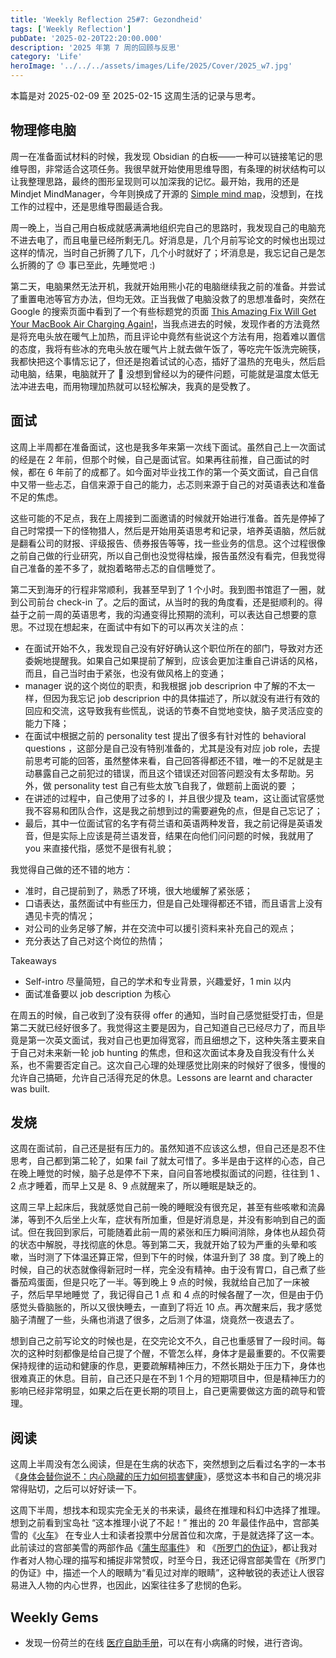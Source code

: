 ```yaml
---
title: 'Weekly Reflection 25#7: Gezondheid'
tags: ['Weekly Reflection']
pubDate: '2025-02-20T22:20:00.000'
description: '2025 年第 7 周的回顾与反思'
category: 'Life'
heroImage: '../../../assets/images/Life/2025/Cover/2025_w7.jpg'
---
```


本篇是对 2025-02-09 至 2025-02-15 这周生活的记录与思考。

## 物理修电脑

周一在准备面试材料的时候，我发现 Obsidian 的白板——一种可以链接笔记的思维导图，非常适合这项任务。我很早就开始使用思维导图，有条理的树状结构可以让我整理思路，最终的图形呈现则可以加深我的记忆。最开始，我用的还是 Mindjet MindManager，今年则换成了开源的 [Simple mind map](https://github.com/wanglin2/mind-map)，没想到，在找工作的过程中，还是思维导图最适合我。

周一晚上，当自己用白板成就感满满地组织完自己的思路时，我发现自己的电脑充不进去电了，而且电量已经所剩无几。好消息是，几个月前写论文的时候也出现过这样的情况，当时自己折腾了几下，几个小时就好了；坏消息是，我忘记自己是怎么折腾的了 😓 事已至此，先睡觉吧 :)

第二天，电脑果然无法开机，我就开始用熊小花的电脑继续我之前的准备。并尝试了重置电池等官方办法，但均无效。正当我做了电脑没救了的思想准备时，突然在 Google 的搜索页面中看到了一个有些标题党的页面 [This Amazing Fix Will Get Your MacBook Air Charging Again!](https://www.hightechdad.com/articles/how-to/macbook-air-not-charging-try-this-amazing-fix/)，当我点进去的时候，发现作者的方法竟然是将充电头放在暖气上加热，而且评论中竟然有些说这个方法有用，抱着难以置信的态度，我将有些冰的充电头放在暖气片上就去做午饭了，等吃完午饭洗完碗筷，我都快把这个事情忘记了，但还是抱着试试的心态，插好了温热的充电头，然后启动电脑，结果，电脑就开了 🤦 没想到曾经以为的硬件问题，可能就是温度太低无法冲进去电，而用物理加热就可以轻松解决，我真的是受教了。

## 面试

这周上半周都在准备面试，这也是我多年来第一次线下面试。虽然自己上一次面试的经是在 2 年前，但那个时候，自己是面试官。如果再往前推，自己面试的时候，都在 6 年前了的成都了。如今面对毕业找工作的第一个英文面试，自己自信中又带一些忐忑，自信来源于自己的能力，忐忑则来源于自己的对英语表达和准备不足的焦虑。

这些可能的不足点，我在上周接到二面邀请的时候就开始进行准备。首先是停掉了自己时常摸一下的怪物猎人，然后是开始用英语思考和记录，培养英语脑，然后就是翻看公司的财报、评级报告、债券报告等等，找一些业务的信息。这个过程很像之前自己做的行业研究，所以自己倒也没觉得枯燥，报告虽然没有看完，但我觉得自己准备的差不多了，就抱着略带忐忑的自信睡觉了。

第二天到海牙的行程非常顺利，我甚至早到了 1 个小时。我到图书馆逛了一圈，就到公司前台 check-in 了。之后的面试，从当时的我的角度看，还是挺顺利的。得益于之前一周的英语思考，我的沟通变得比预期的流利，可以表达自己想要的意思。不过现在想起来，在面试中有如下的可以再次关注的点：

- 在面试开始不久，我发现自己没有好好确认这个职位所在的部门，导致对方还委婉地提醒我。如果自己如果提前了解到，应该会更加注重自己讲话的风格，而且，自己当时由于紧张，也没有做风格上的变通；
- manager 说的这个岗位的职责，和我根据 job descriprion 中了解的不太一样，但因为我忘记 job descriprion 中的具体描述了，所以就没有进行有效的回应和交流，这导致我有些慌乱，说话的节奏不自觉地变快，脑子灵活应变的能力下降；
- 在面试中根据之前的 personality test 提出了很多有针对性的 behavioral questions ，这部分是自己没有特别准备的，尤其是没有对应 job role，去提前思考可能的回答，虽然整体来看，自己回答得都还不错，唯一的不足就是主动暴露自己之前犯过的错误，而且这个错误还对回答问题没有太多帮助。另外，做 personality test 自己有些太放飞自我了，做题前上面说的要 ；
- 在讲述的过程中，自己使用了过多的 I，并且很少提及 team，这让面试官感觉我不容易和团队合作，这是我之前想到过的需要避免的点，但是自己忘记了；
- 最后，其中一位面试官的名字有荷兰语和英语两种发音，我之前记得是英语发音，但是实际上应该是荷兰语发音，结果在向他们问问题的时候，我就用了 you 来直接代指，感觉不是很有礼貌；

我觉得自己做的还不错的地方：

- 准时，自己提前到了，熟悉了环境，很大地缓解了紧张感；
- 口语表达，虽然面试中有些压力，但是自己处理得都还不错，而且语言上没有遇见卡壳的情况；
- 对公司的业务足够了解，并在交流中可以援引资料来补充自己的观点；
- 充分表达了自己对这个岗位的热情；

Takeaways

- Self-intro 尽量简短，自己的学术和专业背景，兴趣爱好，1 min 以内
- 面试准备要以 job description 为核心

在周五的时候，自己收到了没有获得 offer 的通知，当时自己感觉挺受打击，但是第二天就已经好很多了。我觉得这主要是因为，自己知道自己已经尽力了，而且毕竟是第一次英文面试，我对自己也更加得宽容，而且细想之下，这种失落主要来自于自己对未来新一轮 job hunting 的焦虑，但和这次面试本身及自我没有什么关系，也不需要否定自己。这次自己心理的处理感觉比刚来的时候好了很多，慢慢的允许自己搞砸，允许自己活得充足的休息。Lessons are learnt and character was built.

## 发烧

这周在面试前，自己还是挺有压力的。虽然知道不应该这么想，但自己还是忍不住思考，自己都到第二轮了，如果 fail 了就太可惜了。多半是由于这样的心态，自己在晚上睡觉的时候，脑子总是停不下来，自问自答地模拟面试的问题，往往到 1 、2 点才睡着，而早上又是 8、9 点就醒来了，所以睡眠是缺乏的。

这周三早上起床后，我就感觉自己前一晚的睡眠没有很充足，甚至有些咳嗽和流鼻涕，等到不久后坐上火车，症状有所加重，但是好消息是，并没有影响到自己的面试。但在我回到家后，可能随着此前一周的紧张和压力瞬间消除，身体也从超负荷的状态中解脱，寻找彻底的休息。等到第二天，我就开始了较为严重的头晕和咳嗽，当时测了下体温还算正常，但到下午的时候，体温升到了 38 度。到了晚上的时候，自己的状态就像得新冠时一样，完全没有精神。由于没有胃口，自己煮了些番茄鸡蛋面，但是只吃了一半。等到晚上 9 点的时候，我就给自己加了一床被子，然后早早地睡觉 了，我记得自己 1 点 和 4 点的时候各醒了一次，但是由于仍感觉头昏脑胀的，所以又很快睡去，一直到了将近 10 点。再次醒来后，我才感觉脑子清醒了一些，头痛也消退了很多，之后测了体温，烧竟然一夜退去了。

想到自己之前写论文的时候也是，在交完论文不久，自己也重感冒了一段时间。每次的这种时刻都像是给自己提了个醒，不管怎么样，身体才是最重要的。不仅需要保持规律的运动和健康的作息，更要疏解精神压力，不然长期处于压力下，身体也很难真正的休息。目前，自己还只是在不到 1 个月的短期项目中，但是精神压力的影响已经非常明显，如果之后在更长期的项目上，自己更需要做这方面的疏导和管理。

## 阅读

这周上半周没有怎么阅读，但是在生病的状态下，突然想到之后看过名字的一本书 《[身体会替你说不：内心隐藏的压力如何损害健康](https://book.douban.com/subject/36302454/)》，感觉这本书和自己的境况非常得贴切，之后可以好好读一下。

这周下半周，想找本和现实完全无关的书来读，最终在推理和科幻中选择了推理。想到之前看到宝岛社 “这本推理小说了不起！” 推出的 20 年最佳作品中，宫部美雪的《[火车](https://book.douban.com/subject/26651873/)》 在专业人士和读者投票中分居首位和次席，于是就选择了这一本。此前读过的宫部美雪的两部作品《[蒲生邸事件](https://book.douban.com/subject/26722308/)》 和 《[所罗门的伪证](https://book.douban.com/subject/25954353/)》，都让我对作者对人物心理的描写和捕捉非常赞叹，时至今日，我还记得宫部美雪在《所罗门的伪证》中，描述一个人的眼睛为“看见过对岸的眼睛”，这种敏锐的表述让人很容易进入人物的内心世界，也因此，凶案往往多了悲悯的色彩。

## Weekly Gems

- 发现一份荷兰的在线 [医疗自助手册](https://www.thuisarts.nl/)，可以在有小病痛的时候，进行咨询。

